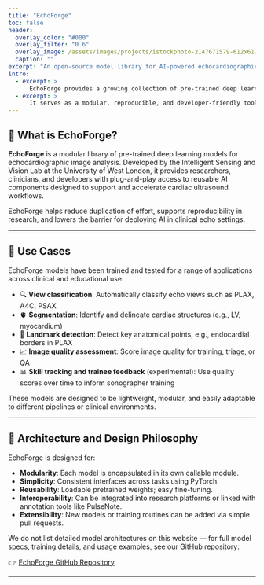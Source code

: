 ```yaml
---
title: "EchoForge"
toc: false
header:
  overlay_color: "#000"
  overlay_filter: "0.6"
  overlay_image: /assets/images/projects/istockphoto-2147671579-612x612.jpg
  caption: ""
excerpt: "An open-source model library for AI-powered echocardiographic image analysis, built to accelerate, standardise, and scale cardiac ultrasound research and practice."
intro: 
  - excerpt: >
      EchoForge provides a growing collection of pre-trained deep learning models for key echocardiography tasks—view classification, segmentation, keypoint detection, and image quality assessment.
  - excerpt: >
      It serves as a modular, reproducible, and developer-friendly toolkit for clinical researchers, educators, and engineers working at the intersection of AI and cardiac imaging.
---
```


## 🧠 What is EchoForge?

**EchoForge** is a modular library of pre-trained deep learning models for echocardiographic image analysis. Developed by the Intelligent Sensing and Vision Lab at the University of West London, it provides researchers, clinicians, and developers with plug-and-play access to reusable AI components designed to support and accelerate cardiac ultrasound workflows.

EchoForge helps reduce duplication of effort, supports reproducibility in research, and lowers the barrier for deploying AI in clinical echo settings.

---

## 🚀 Use Cases

EchoForge models have been trained and tested for a range of applications across clinical and educational use:

- 🔍 **View classification**: Automatically classify echo views such as PLAX, A4C, PSAX
- 🫀 **Segmentation**: Identify and delineate cardiac structures (e.g., LV, myocardium)
- 📍 **Landmark detection**: Detect key anatomical points, e.g., endocardial borders in PLAX
- 📈 **Image quality assessment**: Score image quality for training, triage, or QA
- 📊 **Skill tracking and trainee feedback** (experimental): Use quality scores over time to inform sonographer training

These models are designed to be lightweight, modular, and easily adaptable to different pipelines or clinical environments.

---

## 🔧 Architecture and Design Philosophy

EchoForge is designed for:

- **Modularity**: Each model is encapsulated in its own callable module.
- **Simplicity**: Consistent interfaces across tasks using PyTorch.
- **Reusability**: Loadable pretrained weights; easy fine-tuning.
- **Interoperability**: Can be integrated into research platforms or linked with annotation tools like PulseNote.
- **Extensibility**: New models or training routines can be added via simple pull requests.

We do not list detailed model architectures on this website — for full model specs, training details, and usage examples, see our GitHub repository:

👉 [EchoForge GitHub Repository](https://github.com/intsav/EchoForge)

---
